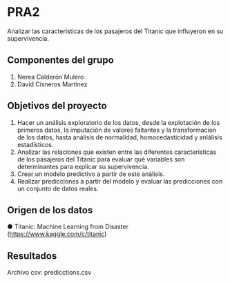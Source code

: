 # PRA2

Analizar las características de los pasajeros del Titanic que influyeron en su supervivencia.

## Componentes del grupo

1. Nerea Calderón Mulero
2. David Cisneros Martínez

##  Objetivos del proyecto

1. Hacer un análisis exploratorio de los datos, desde la explotación de los primeros datos, la imputación de valores faltantes y la transformacion de los datos, hasta análisis de normalidad, homocedasticidad y anlálisis estadísticos. 
2. Analizar las relaciones que existen entre las diferentes características de los pasajeros del Titanic para evaluar qué variables son determinantes para explicar su supervivencia.
3. Crear un modelo predictivo a partir de este análisis.
4. Realizar predicciones a partir del modelo y evaluar las predicciones con un conjunto de datos reales.


## Origen de los datos

● Titanic: Machine Learning from Disaster (https://www.kaggle.com/c/titanic)


## Resultados 

Archivo csv: predicctions.csv








